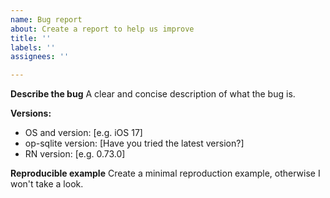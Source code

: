 ```yaml
---
name: Bug report
about: Create a report to help us improve
title: ''
labels: ''
assignees: ''

---
```


**Describe the bug**
A clear and concise description of what the bug is.

**Versions:**
 - OS and version: [e.g. iOS 17]
 - op-sqlite version: [Have you tried the latest version?]
 - RN version: [e.g. 0.73.0]

**Reproducible example**
Create a minimal reproduction example, otherwise I won't take a look.
